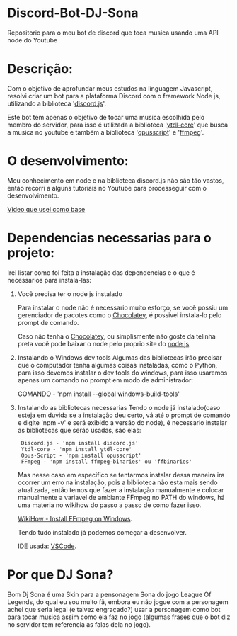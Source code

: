 # Discord-Bot-DJ-Sona
 Repositorio para o meu bot de discord que toca musica usando uma API node do Youtube

 # Descrição:
 Com o objetivo de aprofundar meus estudos na linguagem Javascript, resolvi criar um bot para a plataforma Discord com o framework Node js, utilizando a biblioteca '[discord.js](https://discord.js.org/#/)'.

 Este bot tem apenas o objetivo de tocar uma musica escolhida pelo membro do servidor, para isso é utilizada a biblioteca '[ytdl-core](https://www.npmjs.com/package/ytdl-core)' que busca a musica no youtube e também a biblioteca '[opusscript](https://www.npmjs.com/package/opusscript)' e '[ffmpeg](https://ffmpeg.zeranoe.com/builds/)'.

 # O desenvolvimento:
 Meu conhecimento em node e na biblioteca discord.js não são tão vastos, então recorri a alguns tutoriais no Youtube para processeguir com o desenvolvimento.

 [Video que usei como base](https://www.youtube.com/watch?v=LvErS58YoBM&t=210s)

 # Dependencias necessarias para o projeto:
 Irei listar como foi feita a instalação das dependencias e o que é necessarios para instala-las:

 1. Você precisa ter o node js instalado

    Para instalar o node não é necessario muito esforço, se você possiu um gerenciador de pacotes como o [Chocolatey](https://chocolatey.org/), é possivel instala-lo pelo prompt de comando.

    Caso não tenha o [Chocolatey](https://chocolatey.org/), ou simplismente não goste da telinha preta você pode baixar o node pelo proprio site  do [node js](https://nodejs.org/pt-br/download/)

2. Instalando o Windows dev tools
    Algumas das bibliotecas irão precisar que o computador tenha algumas coisas instaladas, como o Python, para isso devemos instalar o dev tools do windows, para isso usaremos apenas um comando no prompt em modo de administrador:
    
    COMANDO - 'npm install --global windows-build-tools'


3. Instalando as bibliotecas necessarias
    Tendo o node já instalado(caso esteja em duvida se a instalação deu certo, vá até o prompt de comando e digite 'npm -v' e será exibido a versão do node), é necessario instalar as bibliotecas que serão usadas, são elas:

        Discord.js - 'npm install discord.js'
        Ytdl-core - 'npm install ytdl-core'
        Opus-Script - 'npm install opusscript'
        FFmpeg - 'npm install ffmpeg-binaries' ou 'ffbinaries'

    Mas nesse caso em especifico se tentarmos instalar dessa maneira ira ocorrer um erro na instalação, pois a biblioteca não esta mais sendo atualizada, então temos que fazer a instalação manualmente e colocar manualmente a variavel de ambiante FFmpeg no PATH do windows, há uma materia no wikihow do passo a passo de como fazer isso.

    [WikiHow - Install FFmpeg on Windows](https://m.wikihow.com/Install-FFmpeg-on-Windows).

    Tendo tudo instalado já podemos começar a desenvolver.

    IDE usada:
    [VSCode](https://code.visualstudio.com).

# Por que DJ Sona?
Bom Dj Sona é uma Skin para a pensonagem Sona do jogo League Of Legends, do qual eu sou muito fã, embora eu não jogue com a personagem achei que seria legal (e talvez engraçado?) usar a personagem como bot para tocar musica assim como ela faz no jogo (algumas frases que o bot diz no servidor tem referencia as falas dela no jogo).

